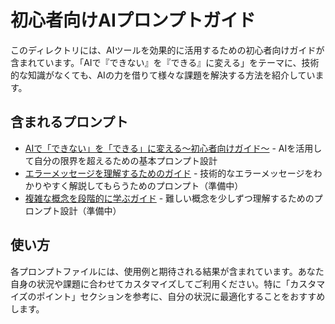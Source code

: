 # 初心者向けAIプロンプトガイド

このディレクトリには、AIツールを効果的に活用するための初心者向けガイドが含まれています。「AIで『できない』を『できる』に変える」をテーマに、技術的な知識がなくても、AIの力を借りて様々な課題を解決する方法を紹介しています。

## 含まれるプロンプト

- [AIで「できない」を「できる」に変える〜初心者向けガイド〜](./ai-transformation-guide.md) - AIを活用して自分の限界を超えるための基本プロンプト設計
- [エラーメッセージを理解するためのガイド](./error-understanding-guide.md) - 技術的なエラーメッセージをわかりやすく解説してもらうためのプロンプト（準備中）
- [複雑な概念を段階的に学ぶガイド](./step-by-step-learning-guide.md) - 難しい概念を少しずつ理解するためのプロンプト設計（準備中）

## 使い方

各プロンプトファイルには、使用例と期待される結果が含まれています。あなた自身の状況や課題に合わせてカスタマイズしてご利用ください。特に「カスタマイズのポイント」セクションを参考に、自分の状況に最適化することをおすすめします。
